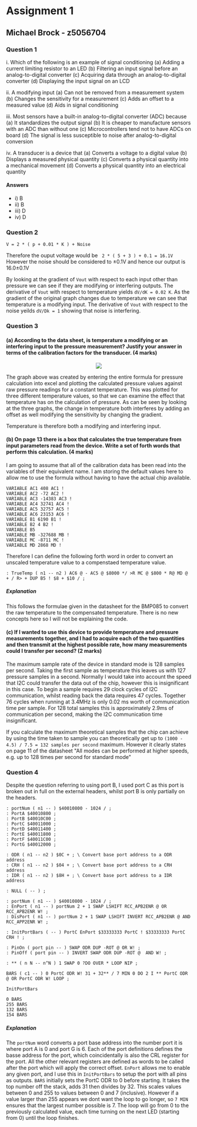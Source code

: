 # Assignment 1
## Michael Brock - z5056704

### Question 1

i. Which of the following is an example of signal conditioning
(a) Adding a current limiting resistor to an LED
(b) Filtering an input signal before an analog-to-digital converter
(c) Acquiring data through an analog-to-digital converter
(d) Displaying the input signal on an LCD

ii. A modifying input
(a) Can not be removed from a measurement system
(b) Changes the sensitivity for a measurement
(c) Adds an offset to a measured value
(d) Aids in signal conditioning

iii. Most sensors have a built-in analog-to-digital converter (ADC) because
(a) It standardizes the output signal
(b) It is cheaper to manufacture sensors with an ADC than without one
(c) Microcontrollers tend not to have ADCs on board
(d) The signal is less susceptible to noise after analog-to-digital conversion

iv. A transducer is a device that
(a) Converts a voltage to a digital value
(b) Displays a measured physical quantity
(c) Converts a physical quantity into a mechanical movement
(d) Converts a physical quantity into an electrical quantity

#### Answers

* i) B
* ii) B
* iii) D
* iv) D

### Question 2

```V = 2 * ( p + 0.01 * K ) + Noise```

Therefore the ouput voltage would be ``` 2 * ( 5 + 3 ) + 0.1 = 16.1V```
However the noise should be considered to ±0.1V and hence our output is 16.0±0.1V

By looking at the gradient of `Vout` with respect to each input other than pressure we can see if they are modifying or interfering outputs.
The derivative of `Vout` with respect to temperature yields ```dV/dK = 0.02 K```. As the gradient of the original graph changes due to temperature we can see that temperature is a modifying input.
The derivative of `Vout` with respect to the noise yeilds ```dV/Dk = 1``` showing that noise is interfering. 

### Question 3

#### (a) According to the data sheet, is temperature a modifying or an interfering input to the pressure measurement?  Justify your answer in terms of the calibration factors for the transducer. (4 marks)
<p align="center"><img aligh="middle" src="https://s3-ap-southeast-2.amazonaws.com/brocky-storage/assign1.png"> </p>

 The graph above was created by entering the entire formula for pressure calculation into excel and plotting the calculated pressure values against raw pressure readings for a constant temperature.
 This was plotted for three different temperature values, so that we can examine the effect that temperature has on the calculation of pressure. 
 As can be seen by looking at the three graphs, the change in temperature both interferes by adding an offset as well modifying the sensitivity by changing the gradient.

Temperature is therefore both a modifying and interfering input.

#### (b) On page 13 there is a box that calculates the true temperature from input parameters read from the device.  Write a set of forth words that perform this calculation. (4 marks)

I am going to assume that all of the calibration data has been read into the variables of their equivalent name. I am storing the default values here to allow me to use the formula without having to have the actual chip available.

```
VARIABLE AC1 408 AC1 !
VARIABLE AC2 -72 AC2 !
VARIABLE AC3 -14383 AC3 !
VARIABLE AC4 32741 AC4 !
VARIABLE AC5 32757 AC5 !
VARIABLE AC6 23153 AC6 !
VARIABLE B1 6190 B1 !
VARIABLE B2 4 B2 !
VARIABLE B5
VARIABLE MB -327688 MB !
VARIABLE MC -8711 MC !
VARIABLE MD 2868 MD !
```

Therefore I can define the following forth word in order to convert an unscaled temperature value to a compenstaed temperature value.

```
: TrueTemp ( n1 -- n2 ) AC6 @ - AC5 @ $8000 */ >R MC @ $800 * R@ MD @ + / R> + DUP B5 ! $8 + $10 / ;
```

##### Explanation
This follows the formulae given in the datasheet for the BMP085 to convert the raw temperature to the compensated temperature. There is no new concepts here so I will not be explaining the code.

#### (c) If I wanted to use this device to provide temperature and pressure measurements together, and I had to acquire each of the two quantities and then transmit at the highest possible rate, how many measurements could I transfer per second? (2 marks)

The maximum sample rate of the device in standard mode is 128 samples per second. Taking the first sample as temperature this leaves us with 127 pressure samples in a second. 
Normally I would take into account the speed that I2C could transfer the data out of the chip, however this is insignificant in this case. To begin a sample requires 29 clock cycles of I2C communication, whilst reading back the data requires 47 cycles.
Together 76 cycles when running at 3.4MHz is only 0.02 ms worth of communication time per sample. For 128 total samples this is approximately 2.9ms of communication per second, making the I2C communication time insignificant.

If you calculate the maximum theoretical samples that the chip can achieve by using the time taken to sample you can theoretically get up to ```(1000 - 4.5) / 7.5 = 132 samples per second``` maximum.
However it clearly states on page 11 of the datasheet "All modes can be performed at higher speeds, e.g. up to 128 times per second for standard mode"

### Question 4
Despite the question referring to using port B, I used port C as this port is broken out in full on the external headers, whilst port B is only partially on the headers.
```
: portNum ( n1 -- ) $40010800 - 1024 / ;
: PortA $40010800 ;
: PortB $40010C00 ;
: PortC $40011000 ;
: PortD $40011400 ;
: PortE $40011800 ;
: PortF $40011C00 ;
: PortG $40012000 ;

: ODR ( n1 -- n2 ) $0C + ; \ Convert base port address to a ODR address
: CRH ( n1 -- n2 ) $04 + ; \ Convert base port address to a CRH address
: IDR ( n1 -- n2 ) $8H + ; \ Convert base port address to a IDR address

: NULL ( -- ) ;

: portNum ( n1 -- ) $40010800 - 1024 / ;
: EnPort ( n1 -- ) portNum 2 + 1 SWAP LSHIFT RCC_APB2ENR @ OR RCC_APB2ENR W! ;
: DisPort ( n1 -- ) portNum 2 + 1 SWAP LSHIFT INVERT RCC_APB2ENR @ AND RCC_APP2ENR W! ;

: InitPortBars ( -- ) PortC EnPort $33333333 PortC ! $33333333 PortC CRH ! ;

: PinOn ( port pin -- ) SWAP ODR DUP -ROT @ OR W! ;
: PinOff ( port pin -- ) INVERT SWAP ODR DUP -ROT @  AND W! ;

: ** ( n N -- n^N ) 1 SWAP 0 ?DO OVER * LOOP NIP ;

BARS ( c1 -- ) 0 PortC ODR W! 31 + 32** / 7 MIN 0 DO 2 I ** PortC ODR @ OR PortC ODR W! LOOP ;

InitPortBars

0 BARS
255 BARS
132 BARS
154 BARS
```
##### Explanation

The `portNum` word converts a port base address into the number port it is where port A is 0 and port G is 6.
Each of the port definitions defines the basse address for the port, which coincidentally is also the CRL register for the port. All the other relevant registers are defined as words to be called after the port which will apply the correct offset.
`EnPort` allows me to enable any given port, and I use this in `InitPortBars` to setup the port with all pins as outputs.
`BARS` initially sets the PortC ODR to 0 before starting. It takes the top number off the stack, adds 31 then divides by 32.
This scales values between 0 and 255 to values between 0 and 7 (inclusive). However if a value larger than 255 appears we dont want the loop to go longer, so `7 MIN` ensures that the largest number possible is 7. 
The loop will go from 0 to the previously calculated value, each time turning on the next LED (starting from 0) until the loop finishes. 
